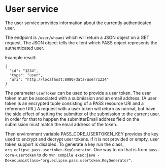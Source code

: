 # User service

The user service provides information about the currently authenticated user.

The endpoint is `/user/whoami` which will return a JSON object on a GET request.
The JSON object tells the client which PASS object represents the authenticated user.

Example result:
```
{
  "id": "1234",
  "type": "user",
  "uri": "http://localhost:8080/data/user/1234"
}
```

The parameter `userToken` can be used to provide a user token. The user token must be associated with
a submission and an email address. (A user token is an encrypted tuple consisting of a PASS resource
URI and a reference URI.) A request with a user token will return as normal, but have
the side effect of setting the submitter of the submission to the current user. In order for
that to happen the submitterEmail address field on the submission must match the email address of the token.

Then environment variable PASS_CORE_USERTOKEN_KEY provides the key used to encrypt and decrypt user tokens.
If it is not provided or empty, user token support is disabled. To generate a key run the class,
`org.eclipse.pass.usertoken.KeyGenerator`. One way to do that is from `pass-core-usertoken` to do
`mvn compile exec:java -Dexec.mainClass="org.eclipse.pass.usertoken.KeyGenerator"`.
